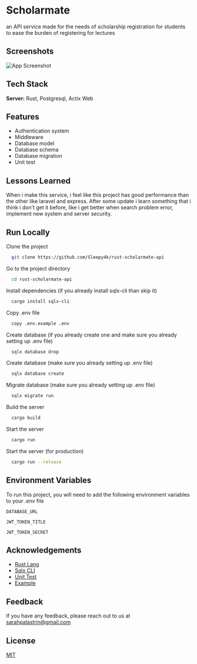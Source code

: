 # Scholarmate

an API service made for the needs of scholarship registration for students to ease the burden of registering for lectures

## Screenshots  

![App Screenshot](https://cdn.discordapp.com/attachments/881508824576565259/1121786577354489937/WhatsApp_Image_2023-06-23_at_19.58.46.jpg)

## Tech Stack  

**Server:** Rust, Postgresql, Actix Web

## Features  

- Authentication system
- Middleware
- Database model
- Database schema
- Database migration
- Unit test

## Lessons Learned  

When i make this service, i feel like this project has good performance than the other like laravel and express.
After some update i learn something that i think i don't get it before, like i get better when search problem error,
implement new system and server security.

## Run Locally  

Clone the project  

~~~bash  
  git clone https://github.com/Sleepy4k/rust-scholarmate-api
~~~

Go to the project directory  

~~~bash  
  cd rust-scholarmate-api
~~~

Install dependencies  (if you already install sqlx-cli than skip it)

~~~bash  
  cargo install sqlx-cli
~~~

Copy .env file

~~~bash  
  copy .env.example .env
~~~

Create database (if you already create one and make sure you already setting up .env file)

~~~bash  
  sqlx database drop
~~~

Create database (make sure you already setting up .env file)

~~~bash  
  sqlx database create
~~~

Migrate database (make sure you already setting up .env file)

~~~bash  
  sqlx migrate run
~~~

Build the server

~~~bash  
  cargo build
~~~

Start the server

~~~bash  
  cargo run
~~~

Start the server (for production)

~~~bash  
  cargo run --release
~~~

## Environment Variables  

To run this project, you will need to add the following environment variables to your .env file  

`DATABASE_URL`  

`JWT_TOKEN_TITLE`

`JWT_TOKEN_SECRET`

## Acknowledgements  

- [Rust Lang](https://doc.rust-lang.org/book/)
- [Sqlx CLI](https://lib.rs/crates/sqlx-cli)
- [Unit Test](https://doc.rust-lang.org/cargo/reference/cargo-targets.html#tests)
- [Example](https://doc.rust-lang.org/cargo/reference/cargo-targets.html#examples)

## Feedback  

If you have any feedback, please reach out to us at <sarahpalastrin@gmail.com>

## License  

[MIT](https://github.com/Sleepy4k/rust-scholarmate-api/blob/main/LICENSE)
